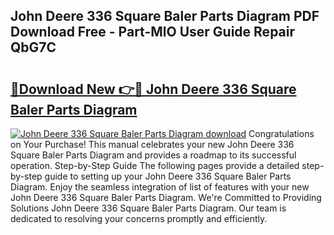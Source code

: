 ## John Deere 336 Square Baler Parts Diagram PDF Download Free - Part-MlO User Guide Repair QbG7C

# <h2><a href="http://dflq7u.blite.top/?on=John+Deere+336+Square+Baler+Parts+Diagram">🔗Download New 👉🔴 John Deere 336 Square Baler Parts Diagram</a></h2>

[![John Deere 336 Square Baler Parts Diagram download](https://i.imgur.com/lujVjoI.png)](http://dflq7u.blite.top/?on=John+Deere+336+Square+Baler+Parts+Diagram)
Congratulations on Your Purchase! This manual celebrates your new John Deere 336 Square Baler Parts Diagram and provides a roadmap to its successful operation. Step-by-Step Guide The following pages provide a detailed step-by-step guide to setting up your John Deere 336 Square Baler Parts Diagram. Enjoy the seamless integration of list of features with your new John Deere 336 Square Baler Parts Diagram. We're Committed to Providing Solutions John Deere 336 Square Baler Parts Diagram. Our team is dedicated to resolving your concerns promptly and efficiently.

